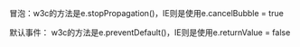 冒泡：w3c的方法是e.stopPropagation()，IE则是使用e.cancelBubble = true

默认事件： w3c的方法是e.preventDefault()，IE则是使用e.returnValue = false